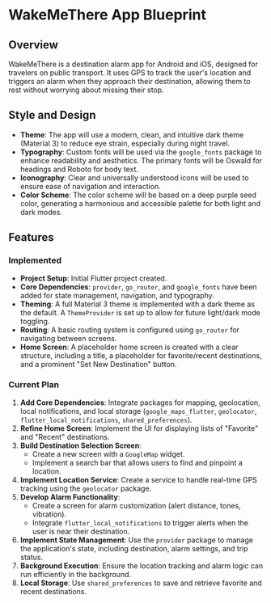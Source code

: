 # WakeMeThere App Blueprint

## Overview

WakeMeThere is a destination alarm app for Android and iOS, designed for travelers on public transport. It uses GPS to track the user's location and triggers an alarm when they approach their destination, allowing them to rest without worrying about missing their stop.

## Style and Design

*   **Theme**: The app will use a modern, clean, and intuitive dark theme (Material 3) to reduce eye strain, especially during night travel.
*   **Typography**: Custom fonts will be used via the `google_fonts` package to enhance readability and aesthetics. The primary fonts will be Oswald for headings and Roboto for body text.
*   **Iconography**: Clear and universally understood icons will be used to ensure ease of navigation and interaction.
*   **Color Scheme**: The color scheme will be based on a deep purple seed color, generating a harmonious and accessible palette for both light and dark modes.

## Features

### Implemented

*   **Project Setup**: Initial Flutter project created.
*   **Core Dependencies**: `provider`, `go_router`, and `google_fonts` have been added for state management, navigation, and typography.
*   **Theming**: A full Material 3 theme is implemented with a dark theme as the default. A `ThemeProvider` is set up to allow for future light/dark mode toggling.
*   **Routing**: A basic routing system is configured using `go_router` for navigating between screens.
*   **Home Screen**: A placeholder home screen is created with a clear structure, including a title, a placeholder for favorite/recent destinations, and a prominent "Set New Destination" button.

### Current Plan

1.  **Add Core Dependencies**: Integrate packages for mapping, geolocation, local notifications, and local storage (`google_maps_flutter`, `geolocator`, `flutter_local_notifications`, `shared_preferences`).
2.  **Refine Home Screen**: Implement the UI for displaying lists of "Favorite" and "Recent" destinations.
3.  **Build Destination Selection Screen**:
    *   Create a new screen with a `GoogleMap` widget.
    *   Implement a search bar that allows users to find and pinpoint a location.
4.  **Implement Location Service**: Create a service to handle real-time GPS tracking using the `geolocator` package.
5.  **Develop Alarm Functionality**:
    *   Create a screen for alarm customization (alert distance, tones, vibration).
    *   Integrate `flutter_local_notifications` to trigger alerts when the user is near their destination.
6.  **Implement State Management**: Use the `provider` package to manage the application's state, including destination, alarm settings, and trip status.
7.  **Background Execution**: Ensure the location tracking and alarm logic can run efficiently in the background.
8.  **Local Storage**: Use `shared_preferences` to save and retrieve favorite and recent destinations.
